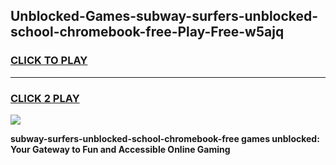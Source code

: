 
## Unblocked-Games-subway-surfers-unblocked-school-chromebook-free-Play-Free-w5ajq
<h3>
<a href="https://premium76.site?title=subway-surfers-unblocked-school-chromebook-free&ref=24M">CLICK TO PLAY</a></h3>
<hr>

<h3>
<a href="https://premium76.site?title=subway-surfers-unblocked-school-chromebook-free&ref=24M">CLICK 2 PLAY</a>
  
</h3>

<a href="https://premium76.site?title=subway-surfers-unblocked-school-chromebook-free&ref=24M"><img src="https://clearcache.store/games.png"></a>


**subway-surfers-unblocked-school-chromebook-free games unblocked: Your Gateway to Fun and Accessible Online Gaming**
